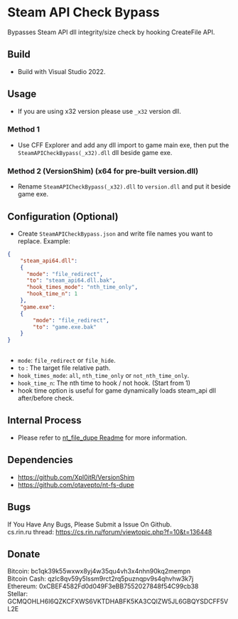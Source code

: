 # Steam API Check Bypass

Bypasses Steam API dll integrity/size check by hooking CreateFile API.

## Build

* Build with Visual Studio 2022.

## Usage

* If you are using x32 version please use `_x32` version dll.

### Method 1

* Use CFF Explorer and add any dll import to game main exe, then put the `SteamAPICheckBypass(_x32).dll` dll beside game exe.

### Method 2 (VersionShim) (x64 for pre-built version.dll)

* Rename `SteamAPICheckBypass(_x32).dll` to `version.dll` and put it beside game exe.

## Configuration (Optional)

* Create `SteamAPICheckBypass.json` and write file names you want to replace. Example:

```json
{
    "steam_api64.dll":
    {
      "mode": "file_redirect",
      "to": "steam_api64.dll.bak",
      "hook_times_mode": "nth_time_only",
      "hook_time_n": 1
    },
    "game.exe":
    {
        "mode": "file_redirect",
        "to": "game.exe.bak"
    }
}
  
```

* `mode`: `file_redirect` or `file_hide`.
* `to` : The target file relative path.
* `hook_times_mode`: `all`, `nth_time_only` or `not_nth_time_only`.
* `hook_time_n`: The nth time to hook / not hook. (Start from 1)
* hook time option is useful for game dynamically loads steam_api dll after/before check.

## Internal Process

* Please refer to [nt_file_dupe Readme](nt_file_dupe/README.md) for more information.

## Dependencies

* <https://github.com/Xpl0itR/VersionShim>
* <https://github.com/otavepto/nt-fs-dupe>

## Bugs

If You Have Any Bugs, Please Submit a Issue On Github.  
cs.rin.ru thread: <https://cs.rin.ru/forum/viewtopic.php?f=10&t=136448>

## Donate

Bitcoin: bc1qk39k55wxwx8yj4w35qu4vh3x4nhn90kq2mempn  
Bitcoin Cash: qzlc8qv59y5lssm9rct2rq5puznqpv9s4qhvhw3k7j  
Ethereum: 0xCBEF4582Fd0d049F3eBB7552027848f54C99cb38  
Stellar: GCMQOHLH6I6QZKCFXWS6VKTDHABFK5KA3CQIZW5JL6GBQYSDCFF5VL2E  
